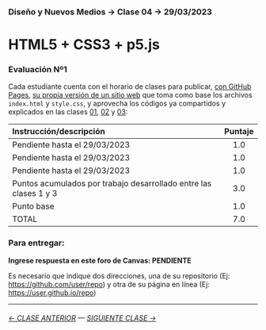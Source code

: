 ### Diseño y Nuevos Medios → Clase 04 → 29/03/2023

# HTML5 + CSS3 + p5.js

### Evaluación Nº1

Cada estudiante cuenta con el horario de clases para publicar, [con GitHub Pages](https://docs.github.com/es/free-pro-team@latest/github/working-with-github-pages/configuring-a-publishing-source-for-your-github-pages-site), [su propia versión de un sitio web](https://profesorfaco.github.io/dno037-2023/clase-04/) que toma como base los archivos `index.html` y `style.css`, y aprovecha los códigos ya compartidos y explicados en las clases [01](https://github.com/profesorfaco/dno037-2023/tree/main/clase-01), [02](https://github.com/profesorfaco/dno037-2023/tree/main/clase-02) y [03](https://github.com/profesorfaco/dno037-2023/tree/main/clase-03): 

| Instrucción/descripción |  Puntaje | 
|:------------------------|:--------:|
| Pendiente hasta el 29/03/2023 | 1.0 |
| Pendiente hasta el 29/03/2023 | 1.0 |
| Pendiente hasta el 29/03/2023 | 1.0 |
| Puntos acumulados por trabajo desarrollado entre las clases 1 y 3 | 3.0 |
| Punto base | 1.0 |
| TOTAL  | 7.0 |

### Para entregar:

**Ingrese respuesta en este foro de Canvas: PENDIENTE**

Es necesario que indique dos direcciones, una de su repositorio (Ej: https://github.com/user/repo) y otra de su página en línea (Ej: https://user.github.io/repo)

- - - - - - - 

###### [← CLASE ANTERIOR](https://github.com/profesorfaco/dno037-2023/tree/main/clase-03) — [SIGUIENTE CLASE →](https://github.com/profesorfaco/dno037-2023/tree/main/clase-05)
